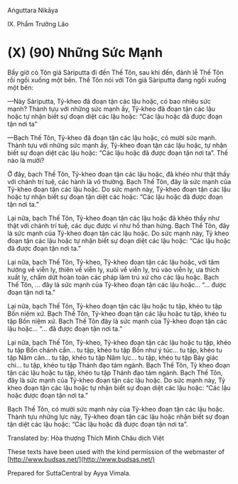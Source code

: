  

Aṅguttara Nikāya

IX. Phẩm Trưởng Lão

# (X) (90) Những Sức Mạnh

Bấy giờ có Tôn giả Sàriputta đi đến Thế Tôn, sau khi đến, đảnh lễ Thế Tôn rồi ngồi xuống một bên. Thế Tôn nói với Tôn giả Sàriputta đang ngồi xuống một bên:

—Này Sàriputta, Tỷ-kheo đã đoạn tận các lậu hoặc, có bao nhiêu sức mạnh? Thành tựu với những sức mạnh ấy, Tỷ-kheo đã đoạn tận các lậu hoặc tự nhận biết sự đoạn diệt các lậu hoặc: “Các lậu hoặc đã được đoạn tận nơi ta”

—Bạch Thế Tôn, Tỷ-kheo đã đoạn tận các lậu hoặc, có mười sức mạnh. Thành tựu với những sức mạnh ấy, Tỷ-kheo đoạn tận các lậu hoặc, tự nhận biết sự đoạn diệt các lậu hoặc: “Các lậu hoặc đã được đoạn tận nơi ta”. Thế nào là mười?

Ở đây, bạch Thế Tôn, Tỷ-kheo đoạn tận các lậu hoặc, đã khéo như thật thấy với chánh trí tuệ, các hành là vô thường. Bạch Thế Tôn, đây là sức mạnh của Tỷ-kheo đoạn tận các lậu hoặc. Do sức mạnh này, Tỷ-kheo đoạn tận các lậu hoặc tự nhận biết sự đoạn tận diệt các hoặc: “Các lậu hoặc đã được đoạn tận nơi ta.”

Lại nữa, bạch Thế Tôn, Tỷ-kheo đoạn tận các lậu hoặc đã khéo thấy như thật với chánh trí tuệ, các dục được ví như hố than hừng. Bạch Thế Tôn, đây là sức mạnh của Tỷ-kheo đoạn tận các lậu hoặc. Do sức mạnh này, Tỷ kheo đoạn tận các lậu hoặc tự nhận biết sự đoạn diệt các lậu hoặc: “Các lậu hoặc đã được đoạn tận nơi ta.”

Lại nữa, bạch Thế Tôn, Tỷ-kheo, Tỷ-kheo đoạn tận các lậu hoặc, với tâm hướng về viễn ly, thiên về viễn ly, xuôi về viễn ly, trú vào viễn ly, ưa thích xuất ly, chấm dứt hoàn toàn các pháp làm trú xứ cho các lậu hoặc. Bạch Thế Tôn, ... đây là sức mạnh của Tỷ-kheo đoạn tận các lậu hoặc... “... được đoạn tận nơi ta.”

Lại nữa, bạch Thế Tôn, Tỷ-kheo đoạn tận các lậu hoặc tu tập, khéo tu tập Bốn niệm xứ. Bạch Thế Tôn, Tỷ-kheo đoạn tận các lậu hoặc tu tập, khéo tu tập Bốn niệm xứ. Bạch Thế Tôn đây là sức mạnh của Tỷ-kheo đoạn tận các lậu hoặc... “... đã được đoạn tận nơi ta.”

Lại nữa, bạch Thế Tôn, Tỷ-kheo, Tỷ-kheo đoạn tận các lậu hoặc tu tập, khéo tu tập Bốn chánh cần... tu tập, khéo tu tập Bốn như ý túc... tu tập, khéo tu tập Năm căn... tu tập, khéo tu tập Năm lực... tu tập, khéo tu tập Bảy giác chi... tu tập, khéo tu tập Thánh đạo tám ngành. Bạch Thế Tôn, Tỷ kheo đoạn tận các lậu hoặc tu tập, khéo tu tập Thánh đạo tám ngành. Bạch Thế Tôn, đây là sức mạnh của Tỷ-kheo đoạn tận các lậu hoặc. Do sức mạnh này, Tỷ kheo đoạn tận các lậu hoặc tự nhận biết sự đoạn diệt các lậu hoặc: “Các lậu hoặc được đoạn tận nơi ta.”

Bạch Thế Tôn, có mười sức mạnh này của Tỷ-kheo đoạn tận các lậu hoặc. Thành tựu những lực này, Tỷ-kheo đoạn tận các lậu hoặc nhận biết sự đoạn tận diệt các lậu hoặc: “Các lậu hoặc đã được đoạn tận nơi ta”.

Translated by: Hòa thượng Thích Minh Châu dịch Việt

These texts have been used with the kind permission of the webmaster of [http://www.budsas.net/](http://www.budsas.net/)

Prepared for SuttaCentral by Ayya Vimala.